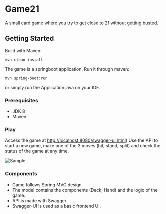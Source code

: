 # Game21

A small card game where you try to get close to 21 without getting busted. 

## Getting Started

Build with Maven:
```
mvn clean install
```

The game is a springboot application. Run it through maven:
```
mvn spring-boot:run
```

or simply run the Application.java on your IDE.

### Prerequisites

* JDK 8 
* Maven

### Play

Access the game at 
[http://localhost:8080/swagger-ui.html](http://localhost:8080/swagger-ui.html))
Use the API to start a new game, make one of the 3 moves (hit, stand, split) and check the status of the game at any time.

![Sample](https://github.com/IasonF/DeveloperCase/blob/master/src/main/resources/Frontend.png)

### Components 

* Game follows Spring MVC design.
* The model contains the components (Deck, Hand) and the logic of the game.
* API is made with Swagger.
* Swagger-UI is used as a basic frontend UI.


